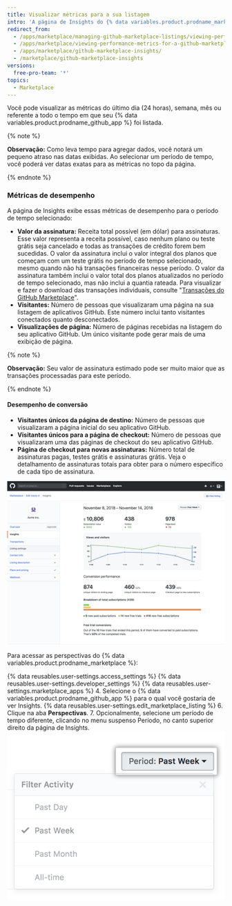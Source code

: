 ```yaml
---
title: Visualizar métricas para a sua listagem
intro: 'A página de Insights do {% data variables.product.prodname_marketplace %} exibe métricas para o seu {% data variables.product.prodname_github_app %}. Você pode usar as métricas para acompanhar o desempenho do seu {% data variables.product.prodname_github_app %} e tomar decisões mais informadas sobre os preços, planos, testes grátis, bem como visualizar os efeitos das campanhas de marketing.'
redirect_from:
  - /apps/marketplace/managing-github-marketplace-listings/viewing-performance-metrics-for-a-github-marketplace-listing/
  - /apps/marketplace/viewing-performance-metrics-for-a-github-marketplace-listing/
  - /apps/marketplace/github-marketplace-insights/
  - /marketplace/github-marketplace-insights
versions:
  free-pro-team: '*'
topics:
  - Marketplace
---
```




Você pode visualizar as métricas do último dia (24 horas), semana, mês ou referente a todo o tempo em que seu {% data variables.product.prodname_github_app %} foi listada.

{% note %}

**Observação:** Como leva tempo para agregar dados, você notará um pequeno atraso nas datas exibidas. Ao selecionar um período de tempo, você poderá ver datas exatas para as métricas no topo da página.

{% endnote %}

### Métricas de desempenho

A página de Insights exibe essas métricas de desempenho para o período de tempo selecionado:

* **Valor da assinatura:** Receita total possível (em dólar) para assinaturas. Esse valor representa a receita possível, caso nenhum plano ou teste grátis seja cancelado e todas as transações de crédito forem bem sucedidas. O valor da assinatura inclui o valor integral dos planos que começam com um teste grátis no período de tempo selecionado, mesmo quando não há transações financeiras nesse período. O valor da assinatura também inclui o valor total dos planos atualizados no período de tempo selecionado, mas não inclui a quantia rateada. Para visualizar e fazer o download das transações individuais, consulte "[Transações do GitHub Marketplace](/marketplace/github-marketplace-transactions/)".
* **Visitantes:** Número de pessoas que visualizaram uma página na sua listagem de aplicativos GitHub. Este número inclui tanto visitantes conectados quanto desconectados.
* **Visualizações de página:** Número de páginas recebidas na listagem do seu aplicativo GitHub. Um único visitante pode gerar mais de uma exibição de página.

{% note %}

**Observação:**  Seu valor de assinatura estimado pode ser muito maior que as transações processadas para este período.

{% endnote %}

#### Desempenho de conversão

* **Visitantes únicos da página de destino:** Número de pessoas que visualizaram a página inicial do seu aplicativo GitHub.
* **Visitantes únicos para a página de checkout:** Número de pessoas que visualizaram uma das páginas de checkout do seu aplicativo GitHub.
* **Página de checkout para novas assinaturas:** Número total de assinaturas pagas, testes grátis e assinaturas grátis. Veja o detalhamento de assinaturas totais para obter para o número específico de cada tipo de assinatura.

![Perspectivas do Marketplace](/assets/images/marketplace/marketplace_insights.png)

Para acessar as perspectivas do {% data variables.product.prodname_marketplace %}:

{% data reusables.user-settings.access_settings %}
{% data reusables.user-settings.developer_settings %}
{% data reusables.user-settings.marketplace_apps %}
4. Selecione o
{% data variables.product.prodname_github_app %} para o qual você gostaria de ver Insights.
{% data reusables.user-settings.edit_marketplace_listing %}
6. Clique na aba **Perspectivas**.
7. Opcionalmente, selecione um período de tempo diferente, clicando no menu suspenso Período, no canto superior direito da página de Insights. ![Período de tempo do Marketplace](/assets/images/marketplace/marketplace_insights_time_period.png)
